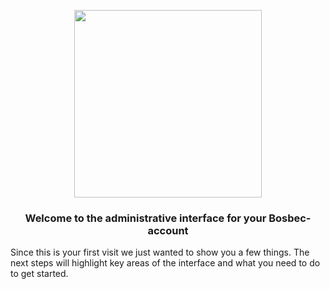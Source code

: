 <p align='center' style='text-align:center; width:100%;' width='100%'>
  <img src="http://bosbec.io/res/bosbec_navbar_logo_svg.svg" style='width:300px;' width='300px'/>
</p>


### <center>Welcome to the administrative interface for your Bosbec-account</center>







Since this is your first visit we just wanted to show you a few things. The next steps will highlight key areas of the interface and what you need to do to get started.









































































